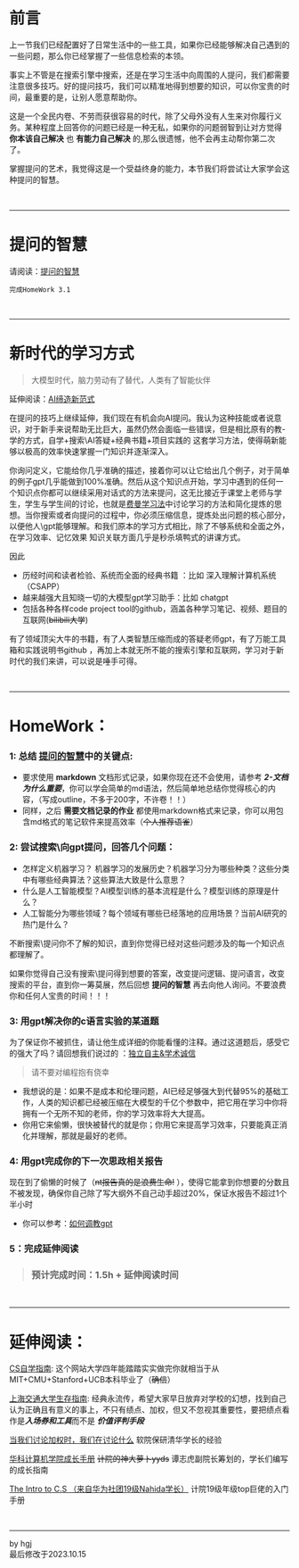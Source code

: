 # 前言
上一节我们已经配置好了日常生活中的一些工具，如果你已经能够解决自己遇到的一些问题，那么你已经掌握了一些信息检索的本领。

事实上不管是在搜索引擎中搜索，还是在学习生活中向周围的人提问，我们都需要注意很多技巧。好的提问技巧，我们可以精准地得到想要的知识，可以你宝贵的时间，最重要的是，让别人愿意帮助你。

这是一个全民内卷、不劳而获很容易的时代，除了父母外没有人生来对你履行义务。某种程度上回答你的问题已经是一种无私，如果你的问题弱智到让对方觉得 **你本该自己解决** 也 **有能力自己解决** 的,那么很遗憾，他不会再主动帮你第二次了。

掌握提问的艺术，我觉得这是一个受益终身的能力，本节我们将尝试让大家学会这种提问的智慧。

<br>

---

# 提问的智慧
请阅读：[提问的智慧](https://github.com/ryanhanwu/How-To-Ask-Questions-The-Smart-Way/tree/main)

    完成HomeWork 3.1

<br>

---

# 新时代的学习方式
> 大模型时代，脑力劳动有了替代，人类有了智能伙伴

延伸阅读：[AI缔造新范式](http://mp.weixin.qq.com/s?__biz=MjM5MzE3NzE1OA==&mid=2247504772&idx=1&sn=87246e75ee39d580df6af4320ff01114&chksm=a69998ad91ee11bbf9dc6614cdf616665bdd04f807a09febf9ee9edd599452a713b11e448eb7&mpshare=1&scene=23&srcid=0511ze5tnLPnIWarQJrsRFvS&sharer_shareinfo=42768d99b3ac8341ebc31721913789d7&sharer_shareinfo_first=42768d99b3ac8341ebc31721913789d7#rd
)

在提问的技巧上继续延伸，我们现在有机会向AI提问。我认为这种技能或者说意识，对于新手来说帮助无比巨大，虽然仍然会面临一些错误，但是相比原有的教-学的方式，自学+搜索\AI答疑+经典书籍+项目实践的 这套学习方法，使得萌新能够以极高的效率快速掌握一门知识并逐渐深入。

你询问定义，它能给你几乎准确的描述，接着你可以让它给出几个例子，对于简单的例子gpt几乎能做到100%准确。然后从这个知识点开始，学习中遇到的任何一个知识点你都可以继续采用对话式的方法来提问，这无比接近于课堂上老师与学生，学生与学生间的讨论，也就是[费曼学习法](https://zhuanlan.zhihu.com/p/118183282)中讨论学习的方法和简化提炼的思想。当你搜索或者向提问的过程中，你必须压缩信息，提炼处出问题的核心部分，以便他人\gpt能够理解。和我们原本的学习方式相比，除了不够系统和全面之外，在学习效率、记忆效果 知识关联方面几乎是秒杀填鸭式的讲课方式。

因此  
- 历经时间和读者检验、系统而全面的经典书籍  ：比如 深入理解计算机系统 （CSAPP）
- 越来越强大且知晓一切的大模型gpt学习助手：比如 chatgpt
- 包括各种各样code project tool的github，涵盖各种学习笔记、视频、题目的互联网(~~bilibili大学~~)

有了领域顶尖大牛的书籍，有了人类智慧压缩而成的答疑老师gpt，有了万能工具箱和实践说明书github ，再加上本就无所不能的搜索引擎和互联网，学习对于新时代的我们来讲，可以说是唾手可得。


<br>

---

# HomeWork：

### 1: 总结 [提问的智慧](https://github.com/ryanhanwu/How-To-Ask-Questions-The-Smart-Way/tree/main)中的关键点:
- 要求使用 **markdown** 文档形式记录，如果你现在还不会使用，请参考 ***2-文档为什么重要***，你可以学会简单的md语法，然后简单地总结你觉得核心的内容，（写成outline，不多于200字，不许卷！！）
- 同样，之后 **需要文档记录的作业** 都使用markdown格式来记录，你可以用包含md格式的笔记软件来提高效率（~~个人推荐语雀~~）

### 2: 尝试搜索\向gpt提问，回答几个问题：
- 怎样定义机器学习？ 机器学习的发展历史？机器学习分为哪些种类？这些分类中有哪些经典算法？这些算法大致是什么意思？
- 什么是人工智能模型？AI模型训练的基本流程是什么？模型训练的原理是什么？
- 人工智能分为哪些领域？每个领域有哪些已经落地的应用场景？当前AI研究的热门是什么？

不断搜索\提问你不了解的知识，直到你觉得已经对这些问题涉及的每一个知识点都理解了。

如果你觉得自己没有搜索\提问得到想要的答案，改变提问逻辑、提问语言，改变搜索的平台，直到你一筹莫展，然后回想 **提问的智慧** 再去向他人询问。不要浪费你和任何人宝贵的时间！！！
### 3: 用gpt解决你的c语言实验的某道题
为了保证你不被抓住，请让他生成详细的你能看懂的注释。通过这道题后，感受它的强大了吗？请回想我们说过的 ：[独立自主&学术诚信](https://zhuanlan.zhihu.com/p/40568346)
> 请不要对编程抱有侥幸 
- 我想说的是：如果不是成本和伦理问题，AI已经足够强大到代替95%的基础工作，人类的知识都已经被压缩在大模型的千亿个参数中，把它用在学习中你将拥有一个无所不知的老师，你的学习效率将大大提高。
- 你用它来偷懒，很快被替代的就是你；你用它来提高学习效率，只要能真正消化并理解，那就是最好的老师。

### 4: 用gpt完成你的下一次思政相关报告 
现在到了偷懒的时候了（~~nt报告真的是浪费生命!~~ ），使得它能拿到你想要的分数且不被发现，确保你自己除了写大纲外不自己动手超过20%，保证水报告不超过1个半小时
- 你可以参考：[如何调教gpt](https://github.com/PlexPt/awesome-chatgpt-prompts-zh)
 
### 5：完成延伸阅读

>### 预计完成时间：1.5h + 延伸阅读时间

<br>

---

# 延伸阅读：

[CS自学指南](https://csdiy.wiki/): 这个网站大学四年能踏踏实实做完你就相当于从MIT+CMU+Stanford+UCB本科毕业了（~~确信~~）

[上海交通大学生存指南](https://survivesjtu.gitbook.io/survivesjtumanual/): 经典永流传，希望大家早日放弃对学校的幻想，找到自己认为正确且有意义的事上，不只有绩点、加权，但又不忽视其重要性，要把绩点看作是***入场券和工具***而不是 ***价值评判手段***


[当我们讨论加权时，我们在讨论什么](./Reference/当我们谈论加权时，我们在谈论些什么？.pdf) 软院保研清华学长的经验

[华科计算机学院成长手册](./Reference/计算机学院成长手册.pdf) ~~计院的神大萝卜yyds~~ 谭志虎副院长筹划的，学长们编写的成长指南

[The Intro to C.S （来自华为社团19级Nahida学长）](./Reference/The_Intro_to_C.S(v2.2.3Nahida_Version).pdf) 计院19级年级top巨佬的入门手册


<br>

---
by hgj <br>最后修改于2023.10.15
